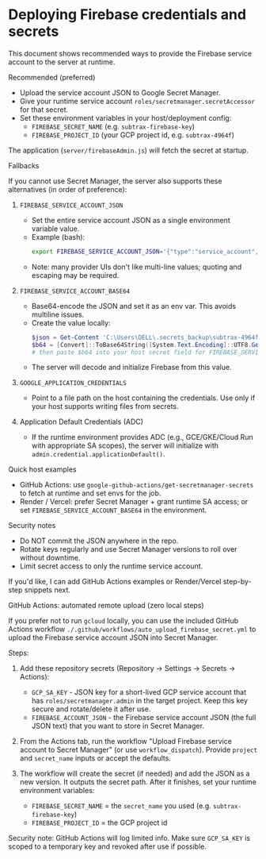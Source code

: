 # Deploying Firebase credentials and secrets

This document shows recommended ways to provide the Firebase service account to the server at runtime.

Recommended (preferred)

- Upload the service account JSON to Google Secret Manager.
- Give your runtime service account `roles/secretmanager.secretAccessor` for that secret.
- Set these environment variables in your host/deployment config:
  - `FIREBASE_SECRET_NAME` (e.g. `subtrax-firebase-key`)
  - `FIREBASE_PROJECT_ID` (your GCP project id, e.g. `subtrax-4964f`)

The application (`server/firebaseAdmin.js`) will fetch the secret at startup.

Fallbacks

If you cannot use Secret Manager, the server also supports these alternatives (in order of preference):

1) `FIREBASE_SERVICE_ACCOUNT_JSON`
   - Set the entire service account JSON as a single environment variable value.
   - Example (bash):
     ```bash
     export FIREBASE_SERVICE_ACCOUNT_JSON='{"type":"service_account", ... }'
     ```
   - Note: many provider UIs don't like multi-line values; quoting and escaping may be required.

2) `FIREBASE_SERVICE_ACCOUNT_BASE64`
   - Base64-encode the JSON and set it as an env var. This avoids multiline issues.
   - Create the value locally:
     ```powershell
     $json = Get-Content 'C:\Users\DELL\.secrets_backup\subtrax-4964f-b4f3e5805056.json' -Raw
     $b64 = [Convert]::ToBase64String([System.Text.Encoding]::UTF8.GetBytes($json))
     # then paste $b64 into your host secret field for FIREBASE_SERVICE_ACCOUNT_BASE64
     ```
   - The server will decode and initialize Firebase from this value.

3) `GOOGLE_APPLICATION_CREDENTIALS`
   - Point to a file path on the host containing the credentials. Use only if your host supports writing files from secrets.

4) Application Default Credentials (ADC)
   - If the runtime environment provides ADC (e.g., GCE/GKE/Cloud Run with appropriate SA scopes), the server will initialize with `admin.credential.applicationDefault()`.

Quick host examples

- GitHub Actions: use `google-github-actions/get-secretmanager-secrets` to fetch at runtime and set envs for the job.
- Render / Vercel: prefer Secret Manager + grant runtime SA access; or set `FIREBASE_SERVICE_ACCOUNT_BASE64` in the environment.

Security notes

- Do NOT commit the JSON anywhere in the repo.
- Rotate keys regularly and use Secret Manager versions to roll over without downtime.
- Limit secret access to only the runtime service account.

If you'd like, I can add GitHub Actions examples or Render/Vercel step-by-step snippets next.

GitHub Actions: automated remote upload (zero local steps)

If you prefer not to run `gcloud` locally, you can use the included GitHub Actions workflow `./.github/workflows/auto_upload_firebase_secret.yml` to upload the Firebase service account JSON into Secret Manager.

Steps:

1. Add these repository secrets (Repository -> Settings -> Secrets -> Actions):
   - `GCP_SA_KEY` - JSON key for a short-lived GCP service account that has `roles/secretmanager.admin` in the target project. Keep this key secure and rotate/delete it after use.
   - `FIREBASE_ACCOUNT_JSON` - the Firebase service account JSON (the full JSON text) that you want to store in Secret Manager.

2. From the Actions tab, run the workflow "Upload Firebase service account to Secret Manager" (or use `workflow_dispatch`). Provide `project` and `secret_name` inputs or accept the defaults.

3. The workflow will create the secret (if needed) and add the JSON as a new version. It outputs the secret path. After it finishes, set your runtime environment variables:

   - `FIREBASE_SECRET_NAME` = the `secret_name` you used (e.g. `subtrax-firebase-key`)
   - `FIREBASE_PROJECT_ID` = the GCP project id

Security note: GitHub Actions will log limited info. Make sure `GCP_SA_KEY` is scoped to a temporary key and revoked after use if possible.